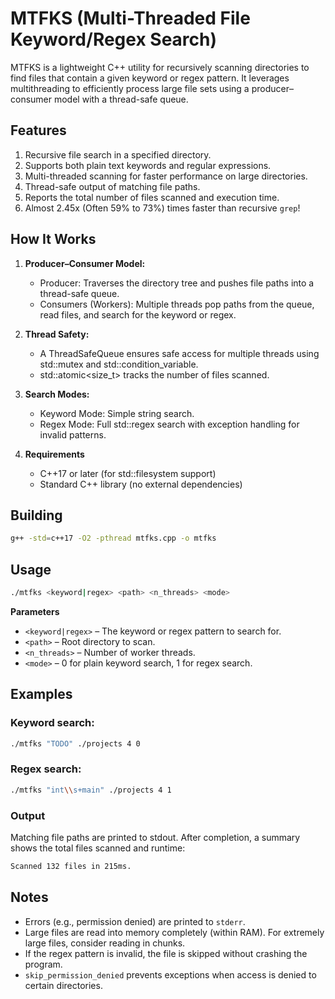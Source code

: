 # MTFKS (Multi-Threaded File Keyword/Regex Search)

MTFKS is a lightweight C++ utility for recursively scanning directories to find files that contain a given keyword or regex pattern. It leverages multithreading to efficiently process large file sets using a producer–consumer model with a thread-safe queue.

## Features
1. Recursive file search in a specified directory.
2. Supports both plain text keywords and regular expressions.
3. Multi-threaded scanning for faster performance on large directories.
4. Thread-safe output of matching file paths.
5. Reports the total number of files scanned and execution time.
6. Almost 2.45x (Often 59% to 73%) times faster than recursive `grep`!

## How It Works
1. **Producer–Consumer Model:**
    - Producer: Traverses the directory tree and pushes file paths into a thread-safe queue.
    - Consumers (Workers): Multiple threads pop paths from the queue, read files, and search for the keyword or regex.

2. **Thread Safety:**
    - A ThreadSafeQueue ensures safe access for multiple threads using std::mutex and std::condition_variable.
    - std::atomic<size_t> tracks the number of files scanned.

3. **Search Modes:**
    - Keyword Mode: Simple string search.
    - Regex Mode: Full std::regex search with exception handling for invalid patterns.

4. **Requirements**
    - C++17 or later (for std::filesystem support)
    - Standard C++ library (no external dependencies)

## Building
```bash
g++ -std=c++17 -O2 -pthread mtfks.cpp -o mtfks
```

## Usage
```bash
./mtfks <keyword|regex> <path> <n_threads> <mode>
```

**Parameters**
- `<keyword|regex>` – The keyword or regex pattern to search for.
- `<path>` – Root directory to scan.
- `<n_threads>` – Number of worker threads.
- `<mode>` – 0 for plain keyword search, 1 for regex search.

## Examples

### **Keyword search:**
```bash
./mtfks "TODO" ./projects 4 0
```

### **Regex search:**
```bash
./mtfks "int\\s+main" ./projects 4 1
```
### Output
Matching file paths are printed to stdout.
After completion, a summary shows the total files scanned and runtime:

```bash
Scanned 132 files in 215ms.
```


## Notes
- Errors (e.g., permission denied) are printed to `stderr`.
- Large files are read into memory completely (within RAM). For extremely large files, consider reading in chunks.
- If the regex pattern is invalid, the file is skipped without crashing the program.
- `skip_permission_denied` prevents exceptions when access is denied to certain directories.